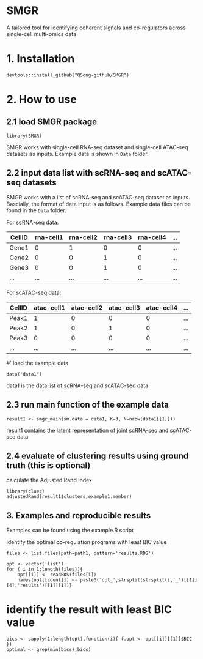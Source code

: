 # SMGR

A tailored tool for identifying coherent signals and co-regulators across single-cell multi-omics data

# 1. Installation
```
devtools::install_github("QSong-github/SMGR")
```

# 2. How to use

## 2.1 load SMGR package
```
library(SMGR)

```
SMGR works with single-cell RNA-seq dataset and single-cell ATAC-seq datasets as inputs. Example data is shown in ```Data``` folder.

## 2.2 input data list with scRNA-seq and scATAC-seq datasets

SMGR works with a list of scRNA-seq and scATAC-seq dataset as inputs. Bascially, the format of data input is as follows. Example data files can be found in the ```Data``` folder.

For scRNA-seq data:

| CellID | rna-cell1 | rna-cell2 | rna-cell3 | rna-cell4 | ... |
|----|--------|--------|--------|---------|-----|
| Gene1 | 0 | 1 | 0 | 0 | ... |
| Gene2 | 0 | 0 | 1 | 0 | ... |
| Gene3 | 0 | 0| 1 | 0  | ... |
|...    |...|...|...|...|...|

For scATAC-seq data:

| CellID | atac-cell1 | atac-cell2 | atac-cell3 | atac-cell4 | ... |
|----|--------|--------|--------|---------|-----|
| Peak1 | 1 | 0 | 0 | 0 | ... |
| Peak2 | 1 | 0 | 1 | 0 | ... |
| Peak3 | 0 | 0| 0 | 0  | ... |
|...    |...|...|...|...|...|

#' load the example data
```
data("data1")
```
data1 is the data list of scRNA-seq and scATAC-seq data

## 2.3 run main function of the example data
```
result1 <- smgr_main(sm.data = data1, K=3, N=nrow(data1[[1]]))
```
result1 contains the latent representation of joint scRNA-seq and scATAC-seq data

## 2.4 evaluate of clustering results using ground truth (this is optional)

calculate the Adjusted Rand Index
```
library(clues)
adjustedRand(result1$clusters,example1.member)

```
## 3. Examples and reproducible results 

Examples can be found using the example.R script

Identify the optimal co-regulation programs with least BIC value
```
files <- list.files(path=path1, pattern='results.RDS')

opt <- vector('list')
for ( i in 1:length(files)){
    opt[[i]] <- readRDS(files[i])
    names(opt[[count]]) <- paste0('opt_',strsplit(strsplit(i,'_')[[1]][4],'results')[[1]][1])}
```

# identify the result with least BIC value
```
bics <- sapply(1:length(opt),function(i){ f.opt <- opt[[i]][[1]]$BIC })
optimal <- grep(min(bics),bics)

```
